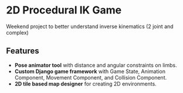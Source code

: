 
2D Procedural IK Game
========

Weekend project to better understand inverse kinematics (2 joint and complex)

## Features

- **Pose animator tool** with distance and angular constraints on limbs.
- **Custom Django game framework** with Game State, Animation Component, Movement Component, and Collision Component.
- **2D tile based map designer** for creating 2D environments.
